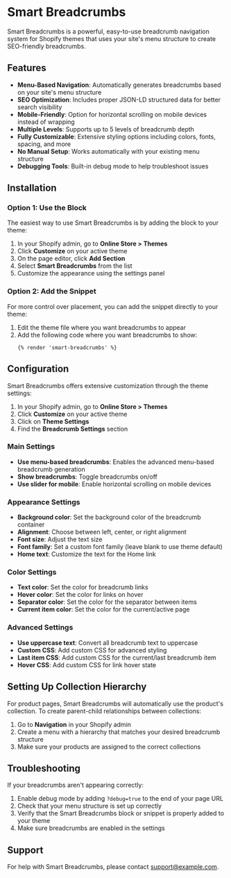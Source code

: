 # Smart Breadcrumbs

Smart Breadcrumbs is a powerful, easy-to-use breadcrumb navigation system for Shopify themes that uses your site's menu structure to create SEO-friendly breadcrumbs.

## Features

- **Menu-Based Navigation**: Automatically generates breadcrumbs based on your site's menu structure
- **SEO Optimization**: Includes proper JSON-LD structured data for better search visibility
- **Mobile-Friendly**: Option for horizontal scrolling on mobile devices instead of wrapping
- **Multiple Levels**: Supports up to 5 levels of breadcrumb depth
- **Fully Customizable**: Extensive styling options including colors, fonts, spacing, and more
- **No Manual Setup**: Works automatically with your existing menu structure
- **Debugging Tools**: Built-in debug mode to help troubleshoot issues

## Installation

### Option 1: Use the Block

The easiest way to use Smart Breadcrumbs is by adding the block to your theme:

1. In your Shopify admin, go to **Online Store > Themes**
2. Click **Customize** on your active theme
3. On the page editor, click **Add Section**
4. Select **Smart Breadcrumbs** from the list
5. Customize the appearance using the settings panel

### Option 2: Add the Snippet

For more control over placement, you can add the snippet directly to your theme:

1. Edit the theme file where you want breadcrumbs to appear
2. Add the following code where you want breadcrumbs to show:
   ```liquid
   {% render 'smart-breadcrumbs' %}
   ```

## Configuration

Smart Breadcrumbs offers extensive customization through the theme settings:

1. In your Shopify admin, go to **Online Store > Themes**
2. Click **Customize** on your active theme
3. Click on **Theme Settings**
4. Find the **Breadcrumb Settings** section

### Main Settings

- **Use menu-based breadcrumbs**: Enables the advanced menu-based breadcrumb generation
- **Show breadcrumbs**: Toggle breadcrumbs on/off
- **Use slider for mobile**: Enable horizontal scrolling on mobile devices

### Appearance Settings

- **Background color**: Set the background color of the breadcrumb container
- **Alignment**: Choose between left, center, or right alignment
- **Font size**: Adjust the text size
- **Font family**: Set a custom font family (leave blank to use theme default)
- **Home text**: Customize the text for the Home link

### Color Settings

- **Text color**: Set the color for breadcrumb links
- **Hover color**: Set the color for links on hover
- **Separator color**: Set the color for the separator between items
- **Current item color**: Set the color for the current/active page

### Advanced Settings

- **Use uppercase text**: Convert all breadcrumb text to uppercase
- **Custom CSS**: Add custom CSS for advanced styling
- **Last item CSS**: Add custom CSS for the current/last breadcrumb item
- **Hover CSS**: Add custom CSS for link hover state

## Setting Up Collection Hierarchy

For product pages, Smart Breadcrumbs will automatically use the product's collection. To create parent-child relationships between collections:

1. Go to **Navigation** in your Shopify admin
2. Create a menu with a hierarchy that matches your desired breadcrumb structure
3. Make sure your products are assigned to the correct collections

## Troubleshooting

If your breadcrumbs aren't appearing correctly:

1. Enable debug mode by adding `?debug=true` to the end of your page URL
2. Check that your menu structure is set up correctly
3. Verify that the Smart Breadcrumbs block or snippet is properly added to your theme
4. Make sure breadcrumbs are enabled in the settings

## Support

For help with Smart Breadcrumbs, please contact support@example.com. 